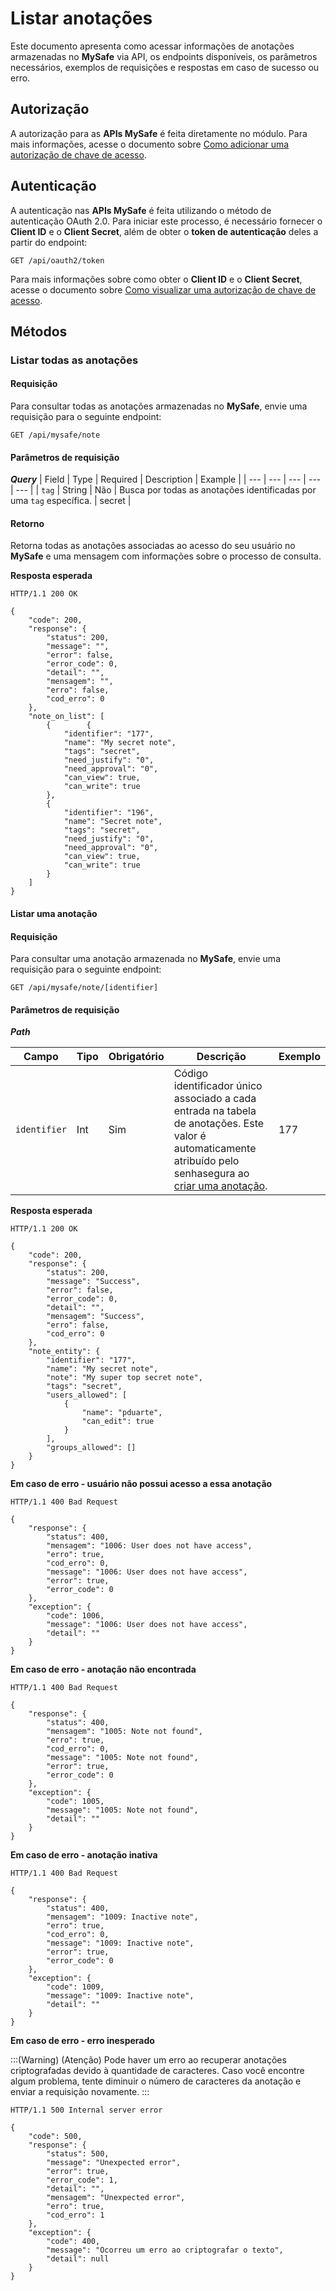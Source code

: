 # Listar anotações

Este documento apresenta como acessar informações de anotações armazenadas no **MySafe** via API, os endpoints disponíveis, os parâmetros necessários, exemplos de requisições e respostas em caso de sucesso ou erro.

## Autorização

A autorização para as **APIs MySafe** é feita diretamente no módulo.
Para mais informações, acesse o documento sobre [Como adicionar uma autorização de chave de acesso](/v3-32/docs/pt/mysafe-how-to-add-an-access-key-authorization).

## Autenticação

A autenticação nas **APIs MySafe** é feita utilizando o método de autenticação OAuth 2.0. Para iniciar este processo, é necessário fornecer o **Client ID** e o **Client Secret**, além de obter o **token de autenticação** deles a partir do endpoint:

```
GET /api/oauth2/token
```
Para mais informações sobre como obter o **Client ID** e o **Client Secret**, acesse o documento sobre [Como visualizar uma autorização de chave de acesso](/v3-32/docs/pt/mysafe-how-to-view-an-access-key-authorization).

## Métodos

### Listar todas as anotações
#### Requisição
Para consultar todas as anotações armazenadas no **MySafe**, envie uma requisição para o seguinte endpoint:

```
GET /api/mysafe/note
```

#### Parâmetros de requisição

***Query***
| Field | Type | Required | Description | Example |
| --- | --- | --- | --- | --- |
| ```tag``` | String | Não | Busca por todas as anotações identificadas por uma   `tag` específica. | secret |

#### Retorno
Retorna todas as anotações associadas ao acesso do seu usuário no **MySafe** e uma mensagem com informações sobre o processo de consulta. 


**Resposta esperada**

```
HTTP/1.1 200 OK
```

```
{
    "code": 200,
    "response": {
        "status": 200,
        "message": "",
        "error": false,
        "error_code": 0,
        "detail": "",
        "mensagem": "",
        "erro": false,
        "cod_erro": 0
    },
    "note_on_list": [
        {        {
            "identifier": "177",
            "name": "My secret note",
            "tags": "secret",
            "need_justify": "0",
            "need_approval": "0",
            "can_view": true,
            "can_write": true
        },
        {
            "identifier": "196",
            "name": "Secret note",
            "tags": "secret",
            "need_justify": "0",
            "need_approval": "0",
            "can_view": true,
            "can_write": true
        }
    ]
}
```

#### Listar uma anotação


#### Requisição
Para consultar uma anotação armazenada no **MySafe**, envie uma requisição para o seguinte endpoint:

```
GET /api/mysafe/note/[identifier]
```
#### Parâmetros de requisição
***Path***

| Campo | Tipo | Obrigatório | Descrição | Exemplo |
| --- | --- | --- | --- | --- |
| ```identifier```| Int | Sim |Código identificador único associado a cada entrada na tabela de anotações. Este valor é automaticamente atribuído pelo senhasegura ao [criar uma anotação](/v3-32/docs/pt/mysafe-apis-create-or-update-a-note).  | 177 |

**Resposta esperada**

```
HTTP/1.1 200 OK

```

```
{
    "code": 200,
    "response": {
        "status": 200,
        "message": "Success",
        "error": false,
        "error_code": 0,
        "detail": "",
        "mensagem": "Success",
        "erro": false,
        "cod_erro": 0
    },
    "note_entity": {
        "identifier": "177",
        "name": "My secret note",
        "note": "My super top secret note",
        "tags": "secret",
        "users_allowed": [
            {
                "name": "pduarte",
                "can_edit": true
            }
        ],
        "groups_allowed": []
    }
}
```

**Em caso de erro - usuário não possui acesso a essa anotação**

```
HTTP/1.1 400 Bad Request
```

```
{
    "response": {
        "status": 400,
        "mensagem": "1006: User does not have access",
        "erro": true,
        "cod_erro": 0,
        "message": "1006: User does not have access",
        "error": true,
        "error_code": 0
    },
    "exception": {
        "code": 1006,
        "message": "1006: User does not have access",
        "detail": ""
    }
}

```

**Em caso de erro - anotação não encontrada**

```
HTTP/1.1 400 Bad Request

```

```
{
    "response": {
        "status": 400,
        "mensagem": "1005: Note not found",
        "erro": true,
        "cod_erro": 0,
        "message": "1005: Note not found",
        "error": true,
        "error_code": 0
    },
    "exception": {
        "code": 1005,
        "message": "1005: Note not found",
        "detail": ""
    }
}
```

**Em caso de erro - anotação inativa**

```
HTTP/1.1 400 Bad Request
```

```
{
    "response": {
        "status": 400,
        "mensagem": "1009: Inactive note",
        "erro": true,
        "cod_erro": 0,
        "message": "1009: Inactive note",
        "error": true,
        "error_code": 0
    },
    "exception": {
        "code": 1009,
        "message": "1009: Inactive note",
        "detail": ""
    }
}
```
**Em caso de erro - erro inesperado**

:::(Warning) (Atenção)
Pode haver um erro ao recuperar anotações criptografadas devido à quantidade de caracteres. Caso você encontre algum problema, tente diminuir o número de caracteres da anotação e enviar a requisição novamente.
:::

```
HTTP/1.1 500 Internal server error
```

```
{
    "code": 500,
    "response": {
        "status": 500,
        "message": "Unexpected error",
        "error": true,
        "error_code": 1,
        "detail": "",
        "mensagem": "Unexpected error",
        "erro": true,
        "cod_erro": 1
    },
    "exception": {
        "code": 400,
        "message": "Ocorreu um erro ao criptografar o texto",
        "detail": null
    }
}
```